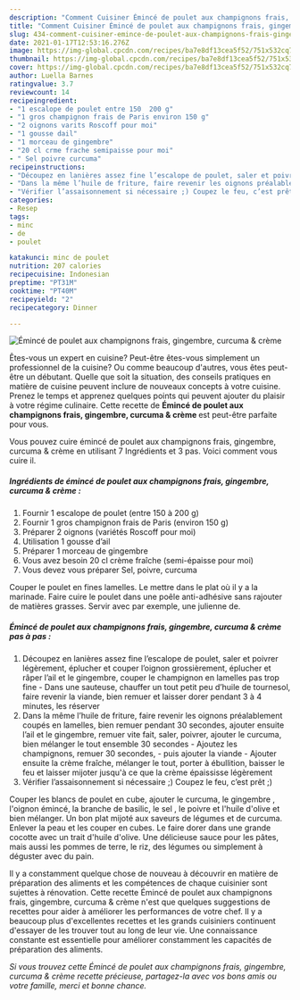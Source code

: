 ```yaml
---
description: "Comment Cuisiner Émincé de poulet aux champignons frais, gingembre, curcuma &amp;amp; crème"
title: "Comment Cuisiner Émincé de poulet aux champignons frais, gingembre, curcuma &amp;amp; crème"
slug: 434-comment-cuisiner-emince-de-poulet-aux-champignons-frais-gingembre-curcuma-and-amp-creme
date: 2021-01-17T12:53:16.276Z
image: https://img-global.cpcdn.com/recipes/ba7e8df13cea5f52/751x532cq70/emince-de-poulet-aux-champignons-frais-gingembre-curcuma-creme-photo-principale-de-la-recette.jpg
thumbnail: https://img-global.cpcdn.com/recipes/ba7e8df13cea5f52/751x532cq70/emince-de-poulet-aux-champignons-frais-gingembre-curcuma-creme-photo-principale-de-la-recette.jpg
cover: https://img-global.cpcdn.com/recipes/ba7e8df13cea5f52/751x532cq70/emince-de-poulet-aux-champignons-frais-gingembre-curcuma-creme-photo-principale-de-la-recette.jpg
author: Luella Barnes
ratingvalue: 3.7
reviewcount: 14
recipeingredient:
- "1 escalope de poulet entre 150  200 g"
- "1 gros champignon frais de Paris environ 150 g"
- "2 oignons varits Roscoff pour moi"
- "1 gousse dail"
- "1 morceau de gingembre"
- "20 cl crme frache semipaisse pour moi"
- " Sel poivre curcuma"
recipeinstructions:
- "Découpez en lanières assez fine l’escalope de poulet, saler et poivrer légèrement, éplucher et couper l’oignon grossièrement, éplucher et râper l’ail et le gingembre, couper le champignon en lamelles pas trop fine Dans une sauteuse, chauffer un tout petit peu d’huile de tournesol, faire revenir la viande, bien remuer et laisser dorer pendant 3 à 4 minutes, les réserver"
- "Dans la même l’huile de friture, faire revenir les oignons préalablement coupés en lamelles, bien remuer pendant 30 secondes, ajouter ensuite l’ail et le gingembre, remuer vite fait, saler, poivrer, ajouter le curcuma, bien mélanger le tout ensemble 30 secondes Ajoutez les champignons, remuer 30 secondes,  puis ajouter la viande Ajouter ensuite la crème fraîche, mélanger le tout, porter à ébullition, baisser le feu et laisser mijoter jusqu&#39;à ce que la crème épaississe légèrement"
- "Vérifier l’assaisonnement si nécessaire ;) Coupez le feu, c’est prêt ;)"
categories:
- Resep
tags:
- minc
- de
- poulet

katakunci: minc de poulet 
nutrition: 207 calories
recipecuisine: Indonesian
preptime: "PT31M"
cooktime: "PT40M"
recipeyield: "2"
recipecategory: Dinner

---
```



![Émincé de poulet aux champignons frais, gingembre, curcuma &amp; crème](https://img-global.cpcdn.com/recipes/ba7e8df13cea5f52/751x532cq70/emince-de-poulet-aux-champignons-frais-gingembre-curcuma-creme-photo-principale-de-la-recette.jpg)

Êtes-vous un expert en cuisine? Peut-être êtes-vous simplement un professionnel de la cuisine? Ou comme beaucoup d'autres, vous êtes peut-être un débutant. Quelle que soit la situation, des conseils pratiques en matière de cuisine peuvent inclure de nouveaux concepts à votre cuisine. Prenez le temps et apprenez quelques points qui peuvent ajouter du plaisir à votre régime culinaire. Cette recette de <strong> Émincé de poulet aux champignons frais, gingembre, curcuma &amp; crème </strong> est peut-être parfaite pour vous.

<!--inarticleads1-->

Vous pouvez cuire émincé de poulet aux champignons frais, gingembre, curcuma &amp; crème en utilisant 7 Ingrédients et 3 pas. Voici comment vous cuire il.

##### Ingrédients de émincé de poulet aux champignons frais, gingembre, curcuma &amp; crème :

1. Fournir 1 escalope de poulet (entre 150 à 200 g)
1. Fournir 1 gros champignon frais de Paris (environ 150 g)
1. Préparer 2 oignons (variétés Roscoff pour moi)
1. Utilisation 1 gousse d’ail
1. Préparer 1 morceau de gingembre
1. Vous avez besoin 20 cl crème fraîche (semi-épaisse pour moi)
1. Vous devez vous préparer  Sel, poivre, curcuma


Couper le poulet en fines lamelles. Le mettre dans le plat où il y a la marinade. Faire cuire le poulet dans une poêle anti-adhésive sans rajouter de matières grasses. Servir avec par exemple, une julienne de. 

<!--inarticleads2-->

##### Émincé de poulet aux champignons frais, gingembre, curcuma &amp; crème pas à pas :

1. Découpez en lanières assez fine l’escalope de poulet, saler et poivrer légèrement, éplucher et couper l’oignon grossièrement, éplucher et râper l’ail et le gingembre, couper le champignon en lamelles pas trop fine - Dans une sauteuse, chauffer un tout petit peu d’huile de tournesol, faire revenir la viande, bien remuer et laisser dorer pendant 3 à 4 minutes, les réserver
1. Dans la même l’huile de friture, faire revenir les oignons préalablement coupés en lamelles, bien remuer pendant 30 secondes, ajouter ensuite l’ail et le gingembre, remuer vite fait, saler, poivrer, ajouter le curcuma, bien mélanger le tout ensemble 30 secondes - Ajoutez les champignons, remuer 30 secondes,  - puis ajouter la viande - Ajouter ensuite la crème fraîche, mélanger le tout, porter à ébullition, baisser le feu et laisser mijoter jusqu&#39;à ce que la crème épaississe légèrement
1. Vérifier l’assaisonnement si nécessaire ;) Coupez le feu, c’est prêt ;)


Couper les blancs de poulet en cube, ajouter le curcuma, le gingembre , l&#39;oignon émincé, la branche de basilic, le sel , le poivre et l&#39;huile d&#39;olive et bien mélanger. Un bon plat mijoté aux saveurs de légumes et de curcuma. Enlever la peau et les couper en cubes. Le faire dorer dans une grande cocotte avec un trait d&#39;huile d&#39;olive. Une délicieuse sauce pour les pâtes, mais aussi les pommes de terre, le riz, des légumes ou simplement à déguster avec du pain. 

<!--inarticleads1-->

<p>
Il y a constamment quelque chose de nouveau à découvrir en matière de préparation des aliments et les compétences de chaque cuisinier sont sujettes à rénovation. Cette recette Émincé de poulet aux champignons frais, gingembre, curcuma &amp; crème n'est que quelques suggestions de recettes pour aider à améliorer les performances de votre chef. Il y a beaucoup plus d'excellentes recettes et les grands cuisiniers continuent d'essayer de les trouver tout au long de leur vie. Une connaissance constante est essentielle pour améliorer constamment les capacités de préparation des aliments.
</p>

<p>
<i>Si vous trouvez cette Émincé de poulet aux champignons frais, gingembre, curcuma &amp; crème recette précieuse, partagez-la avec vos bons amis ou votre famille, merci et bonne chance.</i>
</p>
